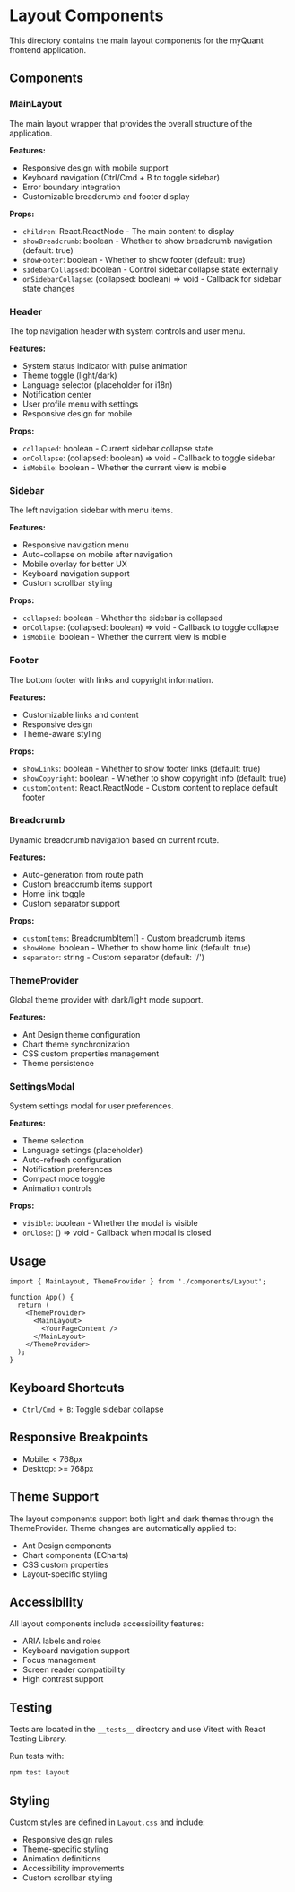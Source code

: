 # Layout Components

This directory contains the main layout components for the myQuant frontend application.

## Components

### MainLayout
The main layout wrapper that provides the overall structure of the application.

**Features:**
- Responsive design with mobile support
- Keyboard navigation (Ctrl/Cmd + B to toggle sidebar)
- Error boundary integration
- Customizable breadcrumb and footer display

**Props:**
- `children`: React.ReactNode - The main content to display
- `showBreadcrumb`: boolean - Whether to show breadcrumb navigation (default: true)
- `showFooter`: boolean - Whether to show footer (default: true)
- `sidebarCollapsed`: boolean - Control sidebar collapse state externally
- `onSidebarCollapse`: (collapsed: boolean) => void - Callback for sidebar state changes

### Header
The top navigation header with system controls and user menu.

**Features:**
- System status indicator with pulse animation
- Theme toggle (light/dark)
- Language selector (placeholder for i18n)
- Notification center
- User profile menu with settings
- Responsive design for mobile

**Props:**
- `collapsed`: boolean - Current sidebar collapse state
- `onCollapse`: (collapsed: boolean) => void - Callback to toggle sidebar
- `isMobile`: boolean - Whether the current view is mobile

### Sidebar
The left navigation sidebar with menu items.

**Features:**
- Responsive navigation menu
- Auto-collapse on mobile after navigation
- Mobile overlay for better UX
- Keyboard navigation support
- Custom scrollbar styling

**Props:**
- `collapsed`: boolean - Whether the sidebar is collapsed
- `onCollapse`: (collapsed: boolean) => void - Callback to toggle collapse
- `isMobile`: boolean - Whether the current view is mobile

### Footer
The bottom footer with links and copyright information.

**Features:**
- Customizable links and content
- Responsive design
- Theme-aware styling

**Props:**
- `showLinks`: boolean - Whether to show footer links (default: true)
- `showCopyright`: boolean - Whether to show copyright info (default: true)
- `customContent`: React.ReactNode - Custom content to replace default footer

### Breadcrumb
Dynamic breadcrumb navigation based on current route.

**Features:**
- Auto-generation from route path
- Custom breadcrumb items support
- Home link toggle
- Custom separator support

**Props:**
- `customItems`: BreadcrumbItem[] - Custom breadcrumb items
- `showHome`: boolean - Whether to show home link (default: true)
- `separator`: string - Custom separator (default: '/')

### ThemeProvider
Global theme provider with dark/light mode support.

**Features:**
- Ant Design theme configuration
- Chart theme synchronization
- CSS custom properties management
- Theme persistence

### SettingsModal
System settings modal for user preferences.

**Features:**
- Theme selection
- Language settings (placeholder)
- Auto-refresh configuration
- Notification preferences
- Compact mode toggle
- Animation controls

**Props:**
- `visible`: boolean - Whether the modal is visible
- `onClose`: () => void - Callback when modal is closed

## Usage

```tsx
import { MainLayout, ThemeProvider } from './components/Layout';

function App() {
  return (
    <ThemeProvider>
      <MainLayout>
        <YourPageContent />
      </MainLayout>
    </ThemeProvider>
  );
}
```

## Keyboard Shortcuts

- `Ctrl/Cmd + B`: Toggle sidebar collapse

## Responsive Breakpoints

- Mobile: < 768px
- Desktop: >= 768px

## Theme Support

The layout components support both light and dark themes through the ThemeProvider. Theme changes are automatically applied to:

- Ant Design components
- Chart components (ECharts)
- CSS custom properties
- Layout-specific styling

## Accessibility

All layout components include accessibility features:

- ARIA labels and roles
- Keyboard navigation support
- Focus management
- Screen reader compatibility
- High contrast support

## Testing

Tests are located in the `__tests__` directory and use Vitest with React Testing Library.

Run tests with:
```bash
npm test Layout
```

## Styling

Custom styles are defined in `Layout.css` and include:

- Responsive design rules
- Theme-specific styling
- Animation definitions
- Accessibility improvements
- Custom scrollbar styling